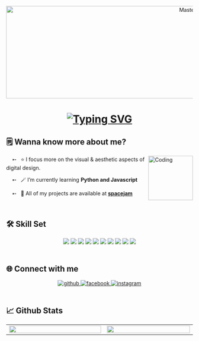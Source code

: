 <p align="center">
  <a href="https://juliaansh.io">
    <img width="1000" height=250" src="https://i.pinimg.com/originals/9b/7a/4e/9b7a4e570ecfa39436bc7d3bf00aadee.gif" alt="MasterHead">
  </a> 
</p>
<h1 align="center">
  <a href="https://git.io/typing-svg"><img src="https://readme-typing-svg.demolab.com?font=Fira+Code&weight=500&size=21&duration=5001&pause=1000&color=FFE1B6&center=true&vCenter=true&random=false&width=457&height=45&lines=%E0%AD%A7%E2%8B%86%EF%BD%A1+hi+there!+welcome+to+my+space.%CB%9A%E0%AD%A8;this+is+jam.%E2%98%81%EF%B8%8F;an+aspiring+web+designer.%E2%9C%A7%CB%96" alt="Typing SVG" /></a>
</h1>

## 🗒️ Wanna know more about me?

<img align="right" alt="Coding" width="120" src="https://i.pinimg.com/originals/8e/3d/b9/8e3db98c9f6569e71a1a4f998988d92d.gif">

&nbsp; &nbsp; ➵  &nbsp; ⭐ I focus more on the visual & aesthetic aspects of digital design.

&nbsp; &nbsp; ➵  &nbsp; 🪄 I’m currently learning **Python and Javascript**
  
&nbsp; &nbsp; ➵  &nbsp; 🧷 All of my projects are available at **[spacejam](https://juliaansh.github.io/awd-projects/)**
    
<br>

## 🛠️ Skill Set
<div align="center">
<a>
<img src="https://img.shields.io/badge/C%2B%2B-00599C?style=for-the-badge&logo=c%2B%2B&logoColor=white" style="margin-bottom: 5px;" />
</a>
<a>
<img src="https://img.shields.io/badge/Python-3776AB?style=for-the-badge&logo=python&logoColor=white" style="margin-bottom: 5px;" />
</a>
<a>
<img src="https://img.shields.io/badge/Java-ED8B00?style=for-the-badge&logo=openjdk&logoColor=white" style="margin-bottom: 5px;" />
</a>
<a>
<img src="https://img.shields.io/badge/HTML5-E34F26?style=for-the-badge&logo=html5&logoColor=white" style="margin-bottom: 5px;" />
</a>
<a>
<img src="https://img.shields.io/badge/CSS3-1572B6?style=for-the-badge&logo=css3&logoColor=white" style="margin-bottom: 5px;" />
</a>
<a>
<img src="https://img.shields.io/badge/JavaScript-F7DF1E?style=for-the-badge&logo=javascript&logoColor=black" style="margin-bottom: 5px;" />
</a>
<a>
<img src="https://img.shields.io/badge/Adobe%20Illustrator-FF9A00?style=for-the-badge&logo=adobe%20illustrator&logoColor=white" style="margin-bottom: 5px;" />
</a>
<a>
<img src="https://img.shields.io/badge/Adobe%20Photoshop-31A8FF?style=for-the-badge&logo=Adobe%20Photoshop&logoColor=black" style="margin-bottom: 5px;" />
</a>
<a>
<img src="https://img.shields.io/badge/Canva-%2300C4CC.svg?&style=for-the-badge&logo=Canva&logoColor=white" style="margin-bottom: 5px;" />
</a>
<a>
<img src="https://img.shields.io/badge/Figma-F24E1E?style=for-the-badge&logo=figma&logoColor=white" style="margin-bottom: 5px;" />
</a>
</div>

<br>

## 🌐 Connect with me
<div align="center">
<a href="https://github.com/juliaansh" target="_blank">
<img src="https://img.shields.io/badge/github-%2324292e.svg?&style=for-the-badge&logo=github&logoColor=white" alt=github style="margin-bottom: 5px;" />
</a>
<a href="https://www.facebook.com/jlxmndz/" target="_blank">
<img src="https://img.shields.io/badge/facebook-%232E87FB.svg?&style=for-the-badge&logo=facebook&logoColor=white" alt=facebook style="margin-bottom: 5px;" />
</a>
<a href="https://www.instagram.com/jl.mndz/" target="_blank">
<img src="https://img.shields.io/badge/Instagram-E4405F?style=for-the-badge&logo=instagram&logoColor=white" alt=instagram style="margin-bottom: 5px;" />
</a>  
</div>  

<br>

## 📈 Github Stats  
<div align="center">
<table><tr><td valign="top" width="1000px">
<img src="https://github-readme-stats.vercel.app/api?username=juliaansh&show_icons=true&count_private=true&hide_border=true&title_color=CFC9B8&bg_color=2B2B2B" align="center" style="width: 100%" />
</td><td valign="top" width="900px">
<img src="https://github-readme-stats.vercel.app/api/top-langs/?username=juliaansh&hide_border=true&layout=compact&title_color=CFC9B8&bg_color=2B2B2B" align="center" style="width: 100%" />
</td></tr></table>  
<br />
</div>

